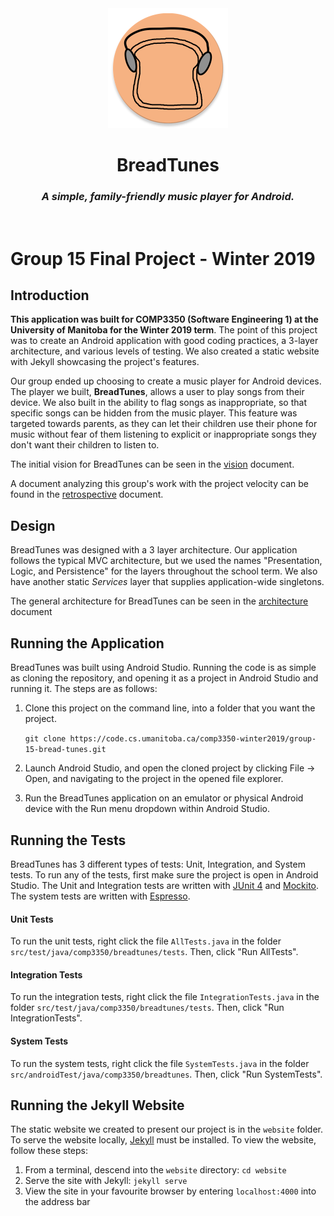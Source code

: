 <div align="center">
    <img alt="BreadTunes Logo" src="Images/breadtunes.png" />
</div>
<div align="center">
    <h1>BreadTunes</h1>
    <h3><i>A simple, family-friendly music player for Android.</i></h3>
</div>

<br/>


# Group 15 Final Project - Winter 2019

## Introduction

**This application was built for COMP3350 (Software Engineering 1) at the University of Manitoba for the Winter 2019 term**. The point of this project was to create an Android application with good coding practices, a 3-layer architecture, and various levels of testing. We also created a static website with Jekyll showcasing the project's features.

Our group ended up choosing to create a music player for Android devices. The player we built, **BreadTunes**, allows a user to play songs from their device. We also built in the ability to flag songs as inappropriate, so that specific songs can be hidden from the music player. This feature was targeted towards parents, as they can let their children use their phone for music without fear of them listening to explicit or inappropriate songs they don't want their children to listen to.

The initial vision for BreadTunes can be seen in the [vision](Documents/VISION.md) document.

A document analyzing this group's work with the project velocity can be found in the [retrospective](Documents/RETROSPECTIVE.md) document.

## Design

BreadTunes was designed with a 3 layer architecture. Our application follows the typical MVC architecture, but we used the names "Presentation, Logic, and Persistence" for the layers throughout the school term. We also have another static _Services_ layer that supplies application-wide singletons.

The general architecture for BreadTunes can be seen in the [architecture](Documents/Architecture.pdf) document

## Running the Application

BreadTunes was built using Android Studio. Running the code is as simple as cloning the repository, and opening it as a project in Android Studio and running it. The steps are as follows:

1. Clone this project on the command line, into a folder that you want the project.

   `git clone https://code.cs.umanitoba.ca/comp3350-winter2019/group-15-bread-tunes.git`

2. Launch Android Studio, and open the cloned project by clicking File -> Open, and navigating to the project in the opened file explorer.

3. Run the BreadTunes application on an emulator or physical Android device with the Run menu dropdown within Android Studio.

## Running the Tests

BreadTunes has 3 different types of tests: Unit, Integration, and System tests. To run any of the tests, first make sure the project is open in Android Studio. The Unit and Integration tests are written with [JUnit 4](https://junit.org/junit4/) and [Mockito](https://site.mockito.org/). The system tests are written with [Espresso](https://developer.android.com/training/testing/espresso).

#### Unit Tests

To run the unit tests, right click the file `AllTests.java` in the folder `src/test/java/comp3350/breadtunes/tests`. Then, click "Run AllTests".

#### Integration Tests

To run the integration tests, right click the file `IntegrationTests.java` in the folder `src/test/java/comp3350/breadtunes/tests`. Then, click "Run IntegrationTests".

#### System Tests

To run the system tests, right click the file `SystemTests.java` in the folder `src/androidTest/java/comp3350/breadtunes`. Then, click "Run SystemTests".

## Running the Jekyll Website

The static website we created to present our project is in the `website` folder. To serve the website locally, [Jekyll](<https://jekyllrb.com/>) must be installed. To view the website, follow these steps:

1. From a terminal, descend into the `website` directory: `cd website`
2. Serve the site with Jekyll: `jekyll serve`
3. View the site in your favourite browser by entering `localhost:4000` into the address bar


